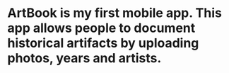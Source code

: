 # ArtBook is my first mobile app. This app allows people to document historical artifacts by uploading photos, years and artists.
 
